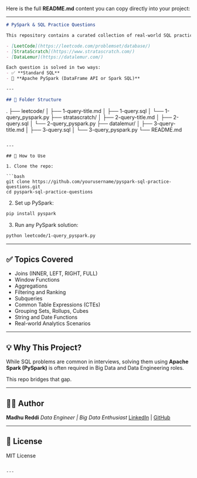 Here is the full **README.md** content you can copy directly into your project:

---

```markdown
# PySpark & SQL Practice Questions

This repository contains a curated collection of real-world SQL practice questions from platforms like:

- [LeetCode](https://leetcode.com/problemset/database/)
- [StrataScratch](https://www.stratascratch.com/)
- [DataLemur](https://datalemur.com/)

Each question is solved in two ways:
- ✅ **Standard SQL**
- 🧠 **Apache PySpark (DataFrame API or Spark SQL)**

---

## 📁 Folder Structure

```

.
├── leetcode/
│   ├── 1-query-title.md
│   ├── 1-query.sql
│   └── 1-query\_pyspark.py
├── stratascratch/
│   ├── 2-query-title.md
│   ├── 2-query.sql
│   └── 2-query\_pyspark.py
├── datalemur/
│   ├── 3-query-title.md
│   ├── 3-query.sql
│   └── 3-query\_pyspark.py
└── README.md

````

---

## 🚀 How to Use

1. Clone the repo:

```bash
git clone https://github.com/yourusername/pyspark-sql-practice-questions.git
cd pyspark-sql-practice-questions
````

2. Set up PySpark:

```bash
pip install pyspark
```

3. Run any PySpark solution:

```bash
python leetcode/1-query_pyspark.py
```

---

## ✅ Topics Covered

* Joins (INNER, LEFT, RIGHT, FULL)
* Window Functions
* Aggregations
* Filtering and Ranking
* Subqueries
* Common Table Expressions (CTEs)
* Grouping Sets, Rollups, Cubes
* String and Date Functions
* Real-world Analytics Scenarios

---

## 💡 Why This Project?

While SQL problems are common in interviews, solving them using **Apache Spark (PySpark)** is often required in Big Data and Data Engineering roles.

This repo bridges that gap.

---

## 👨‍💻 Author

**Madhu Reddi**
*Data Engineer | Big Data Enthusiast*
[LinkedIn](https://linkedin.com/in/your-profile) | [GitHub](https://github.com/ReddiMadhu)

---

## 📜 License

MIT License

```

---

```
